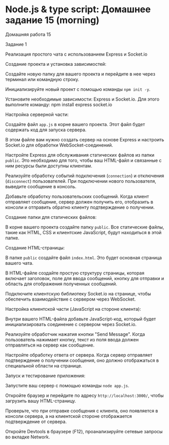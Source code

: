 # Node.js & type script: Домашнее задание 15 (morning)

Домашняя работа 15

Задание 1

Реализация простого чата с использованием Express и Socket.io

Создание проекта и установка зависимостей:

Создайте новую папку для вашего проекта и перейдите в нее через терминал или командную строку.

Инициализируйте новый проект с помощью команды `npm init -y`.

Установите необходимые зависимости: Express и Socket.io. Для этого выполните команду: npm install express socket.io

Настройка серверной части:

Создайте файл `app.js` в корне вашего проекта. Этот файл будет содержать код для запуска сервера.

В этом файле вам нужно создать сервер на основе Express и настроить Socket.io для обработки WebSocket-соединений.

Настройте Express для обслуживания статических файлов из папки `public`. Это необходимо для того, чтобы ваш HTML-файл и связанные с ним ресурсы были доступны клиентам.

Реализуйте обработку событий подключения (`connection`) и отключения (`disconnect`) пользователей. При подключении нового пользователя, выведите сообщение в консоль.

Добавьте обработку пользовательских сообщений. Когда клиент отправляет сообщение, сервер должен получить его, отобразить в консоли и отправить обратно клиенту подтверждение о получении.

Создание папки для статических файлов:

В корне вашего проекта создайте папку `public`. Все статические файлы, такие как HTML, CSS и клиентские JavaScript, будут находиться в этой папке.

Создание HTML-страницы:

В папке `public` создайте файл `index.html`. Это будет основная страница вашего чата.

В HTML-файле создайте простую структуру страницы, которая включает заголовок, поле для ввода сообщений, кнопку для отправки и область для отображения полученных сообщений.

Подключите клиентскую библиотеку Socket.io на странице, чтобы обеспечить взаимодействие с сервером через WebSocket.

Настройка клиентской части (JavaScript на стороне клиента):

Внутри вашего HTML-файла добавьте JavaScript-код, который будет инициализировать соединение с сервером через Socket.io.

Реализуйте обработчик нажатия кнопки "Send Message". Когда пользователь нажимает кнопку, текст из поля ввода должен отправляться на сервер как сообщение.

Настройте обработку ответа от сервера. Когда сервер отправляет подтверждение о получении сообщения, оно должно отображаться в специальной области на странице.

Запуск и тестирование приложения:

Запустите ваш сервер с помощью команды `node app.js`.

Откройте браузер и перейдите по адресу `http://localhost:3000/`, чтобы загрузить вашу HTML-страницу.

Проверьте, что при отправке сообщения с клиента, оно появляется в консоли сервера, а на клиентской стороне отображается подтверждение от сервера.

Откройте Devtools в браузере (F12), проанализируйте сетевые запросы во вкладке Network.
